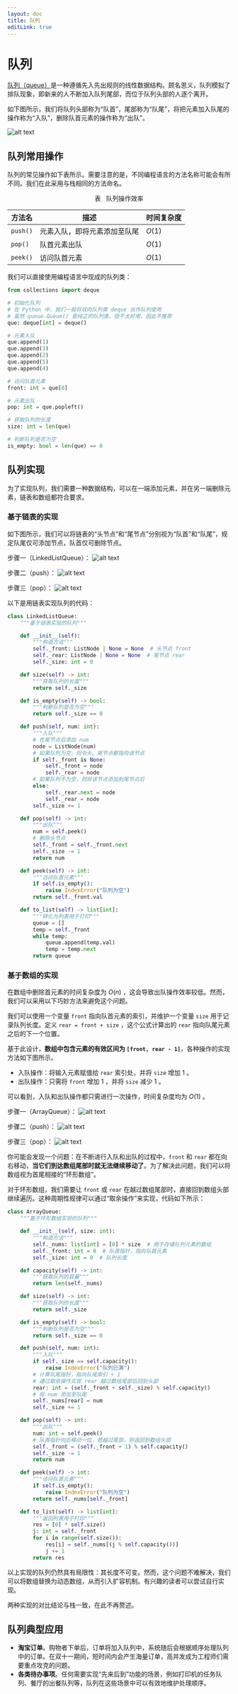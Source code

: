 ```yaml
---
layout: doc
title: 队列
editLink: true
---
```

# 队列

<u>队列（queue）</u>是一种遵循先入先出规则的线性数据结构。顾名思义，队列模拟了排队现象，即新来的人不断加入队列尾部，而位于队列头部的人逐个离开。

如下图所示，我们将队列头部称为“队首”，尾部称为“队尾”，将把元素加入队尾的操作称为“入队”，删除队首元素的操作称为“出队”。

![alt text](../../../public/images/image-45.png)

## 队列常用操作

队列的常见操作如下表所示。需要注意的是，不同编程语言的方法名称可能会有所不同。我们在此采用与栈相同的方法命名。

<p align="center"> 表 &nbsp; 队列操作效率 </p>

| 方法名   | 描述                         | 时间复杂度 |
| -------- | ---------------------------- | ---------- |
| `push()` | 元素入队，即将元素添加至队尾 | $O(1)$     |
| `pop()`  | 队首元素出队                 | $O(1)$     |
| `peek()` | 访问队首元素                 | $O(1)$     |

我们可以直接使用编程语言中现成的队列类：



```python
from collections import deque

# 初始化队列
# 在 Python 中，我们一般将双向队列类 deque 当作队列使用
# 虽然 queue.Queue() 是纯正的队列类，但不太好用，因此不推荐
que: deque[int] = deque()

# 元素入队
que.append(1)
que.append(3)
que.append(2)
que.append(5)
que.append(4)

# 访问队首元素
front: int = que[0]

# 元素出队
pop: int = que.popleft()

# 获取队列的长度
size: int = len(que)

# 判断队列是否为空
is_empty: bool = len(que) == 0
```


## 队列实现

为了实现队列，我们需要一种数据结构，可以在一端添加元素，并在另一端删除元素，链表和数组都符合要求。

### 基于链表的实现

如下图所示，我们可以将链表的“头节点”和“尾节点”分别视为“队首”和“队尾”，规定队尾仅可添加节点，队首仅可删除节点。

步骤一（LinkedListQueue）：
![alt text](../../../public/images/image-46.png)

步骤二（push）：
![alt text](../../../public/images/image-47.png)

步骤三（pop）：
![alt text](../../../public/images/image-48.png)

以下是用链表实现队列的代码：

```python
class LinkedListQueue:
    """基于链表实现的队列"""

    def __init__(self):
        """构造方法"""
        self._front: ListNode | None = None  # 头节点 front
        self._rear: ListNode | None = None  # 尾节点 rear
        self._size: int = 0

    def size(self) -> int:
        """获取队列的长度"""
        return self._size

    def is_empty(self) -> bool:
        """判断队列是否为空"""
        return self._size == 0

    def push(self, num: int):
        """入队"""
        # 在尾节点后添加 num
        node = ListNode(num)
        # 如果队列为空，则令头、尾节点都指向该节点
        if self._front is None:
            self._front = node
            self._rear = node
        # 如果队列不为空，则将该节点添加到尾节点后
        else:
            self._rear.next = node
            self._rear = node
        self._size += 1

    def pop(self) -> int:
        """出队"""
        num = self.peek()
        # 删除头节点
        self._front = self._front.next
        self._size -= 1
        return num

    def peek(self) -> int:
        """访问队首元素"""
        if self.is_empty():
            raise IndexError("队列为空")
        return self._front.val

    def to_list(self) -> list[int]:
        """转化为列表用于打印"""
        queue = []
        temp = self._front
        while temp:
            queue.append(temp.val)
            temp = temp.next
        return queue
```

### 基于数组的实现

在数组中删除首元素的时间复杂度为 $O(n)$ ，这会导致出队操作效率较低。然而，我们可以采用以下巧妙方法来避免这个问题。

我们可以使用一个变量 `front` 指向队首元素的索引，并维护一个变量 `size` 用于记录队列长度。定义 `rear = front + size` ，这个公式计算出的 `rear` 指向队尾元素之后的下一个位置。

基于此设计，**数组中包含元素的有效区间为 `[front, rear - 1]`**，各种操作的实现方法如下图所示。

- 入队操作：将输入元素赋值给 `rear` 索引处，并将 `size` 增加 1 。
- 出队操作：只需将 `front` 增加 1 ，并将 `size` 减少 1 。

可以看到，入队和出队操作都只需进行一次操作，时间复杂度均为 $O(1)$ 。

步骤一（ArrayQueue）：
![alt text](../../../public/images/image-49.png)

步骤二（push）：
![alt text](../../../public/images/image-50.png)

步骤三（pop）：
![alt text](../../../public/images/image-51.png)

你可能会发现一个问题：在不断进行入队和出队的过程中，`front` 和 `rear` 都在向右移动，**当它们到达数组尾部时就无法继续移动了**。为了解决此问题，我们可以将数组视为首尾相接的“环形数组”。

对于环形数组，我们需要让 `front` 或 `rear` 在越过数组尾部时，直接回到数组头部继续遍历。这种周期性规律可以通过“取余操作”来实现，代码如下所示：

```python
class ArrayQueue:
    """基于环形数组实现的队列"""

    def __init__(self, size: int):
        """构造方法"""
        self._nums: list[int] = [0] * size  # 用于存储队列元素的数组
        self._front: int = 0  # 队首指针，指向队首元素
        self._size: int = 0  # 队列长度

    def capacity(self) -> int:
        """获取队列的容量"""
        return len(self._nums)

    def size(self) -> int:
        """获取队列的长度"""
        return self._size

    def is_empty(self) -> bool:
        """判断队列是否为空"""
        return self._size == 0

    def push(self, num: int):
        """入队"""
        if self._size == self.capacity():
            raise IndexError("队列已满")
        # 计算队尾指针，指向队尾索引 + 1
        # 通过取余操作实现 rear 越过数组尾部后回到头部
        rear: int = (self._front + self._size) % self.capacity()
        # 将 num 添加至队尾
        self._nums[rear] = num
        self._size += 1

    def pop(self) -> int:
        """出队"""
        num: int = self.peek()
        # 队首指针向后移动一位，若越过尾部，则返回到数组头部
        self._front = (self._front + 1) % self.capacity()
        self._size -= 1
        return num

    def peek(self) -> int:
        """访问队首元素"""
        if self.is_empty():
            raise IndexError("队列为空")
        return self._nums[self._front]

    def to_list(self) -> list[int]:
        """返回列表用于打印"""
        res = [0] * self.size()
        j: int = self._front
        for i in range(self.size()):
            res[i] = self._nums[(j % self.capacity())]
            j += 1
        return res
```

以上实现的队列仍然具有局限性：其长度不可变。然而，这个问题不难解决，我们可以将数组替换为动态数组，从而引入扩容机制。有兴趣的读者可以尝试自行实现。

两种实现的对比结论与栈一致，在此不再赘述。

## 队列典型应用

- **淘宝订单**。购物者下单后，订单将加入队列中，系统随后会根据顺序处理队列中的订单。在双十一期间，短时间内会产生海量订单，高并发成为工程师们需要重点攻克的问题。
- **各类待办事项**。任何需要实现“先来后到”功能的场景，例如打印机的任务队列、餐厅的出餐队列等，队列在这些场景中可以有效地维护处理顺序。